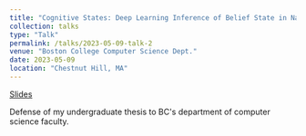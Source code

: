```yaml
---
title: "Cognitive States: Deep Learning Inference of Belief State in Natural Language (Undergraduate Thesis Defense)"
collection: talks
type: "Talk"
permalink: /talks/2023-05-09-talk-2
venue: "Boston College Computer Science Dept."
date: 2023-05-09
location: "Chestnut Hill, MA"
---
```


[Slides](https://t-oz.github.io/files/osborne_ug_thesis.pdf)

Defense of my undergraduate thesis to BC&apos;s department of computer science faculty.
